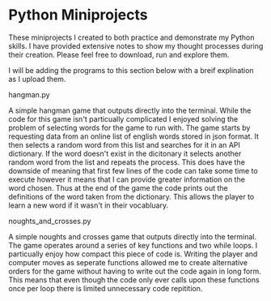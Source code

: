 # Python Miniprojects
These miniprojects I created to both practice and demonstrate my Python skills. 
I have provided extensive notes to show my thought processes during their creation. 
Please feel free to download, run and explore them.

I will be adding the programs to this section below with a breif explination as I upload them.

hangman.py

A simple hangman game that outputs directly into the terminal. While the code for this game isn't particually complicated I enjoyed solving the problem of selecting words for the game to run with. The game starts by requesting data from an online list of english words stored in json format. It then selects a random word from this list and searches for it in an API dictionary. If the word doesn't exist in the dicitonary it selects another random word from the list and repeats the process. This does have the downside of meaning that first few lines of the code can take some time to execute however it means that I can provide greater information on the word chosen. Thus at the end of the game the code prints out the definitions of the word taken from the dictionary. This allows the player to learn a new word if it wasn't in their vocabluary.

noughts_and_crosses.py

A simple noughts and crosses game that outputs directly into the terminal. The game operates around a series of key functions and two while loops. I particually enjoy how compact this piece of code is. Writing the player and computer moves as seperate functions allowed me to create alternative orders for the game without having to write out the code again in long form. This means that even though the code only ever calls upon these functions once per loop there is limited unnecessary code repitition. 
